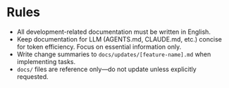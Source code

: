 # Rules

- All development-related documentation must be written in English.
- Keep documentation for LLM (AGENTS.md, CLAUDE.md, etc.) concise for token efficiency. Focus on essential information only.
- Write change summaries to `docs/updates/[feature-name].md` when implementing tasks.
- `docs/` files are reference only—do not update unless explicitly requested.